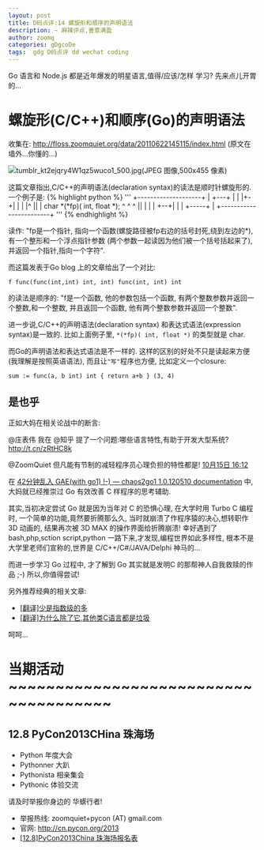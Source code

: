 ```yaml
---
layout: post
title: D码点评:14 螺旋形和顺序的声明语法
description: ~ 麻辣评点,善意满盈
author: zoomq
categories: gDgcoDe
tags:  gdg D码点评 dd wechat coding
---
```



Go 语言和 Node.js 都是近年爆发的明星语言,值得/应该/怎样 学习? 先来点儿开胃的...

# 螺旋形(C/C++)和顺序(Go)的声明语法

收集在: http://floss.zoomquiet.org/data/20110622145115/index.html
(原文在墙外...你懂的...)

![tumblr_kt2ejqry4W1qz5wuco1_500.jpg(JPEG 图像,500x455 像素)](http://27.media.tumblr.com/tumblr_kt2ejqry4W1qz5wuco1_500.jpg)


这篇文章指出,C/C++的声明语法(declaration syntax)的读法是顺时针螺旋形的. 一个例子是:
{% highlight python %}
'''
         +--------------------+
         | +---+              |
         | |+-+|              |
         | |^ ||              |
    char *(*fp)( int, float *);
     ^   ^ ^  ||              |
     |   | +--+|              |
     |   +-----+              |
     +------------------------+
'''
{% endhighlight %}


<!--more-->

读作:
"fp是一个指针,
指向一个函数(螺旋路径被fp右边的括号封死,绕到左边的*),
有一个整形和一个浮点指针参数
(两个参数一起读因为他们被一个括号括起来了),
并返回一个指针,指向一个字符". 

而这篇发表于Go blog 上的文章给出了一个对比:

    f func(func(int,int) int, int) func(int, int) int

的读法是顺序的:
"f是一个函数,
他的参数包括一个函数,
有两个整数参数并返回一个整数,和一个整数,
并且返回一个函数,
他有两个整数参数并返回一个整数". 

进一步说,C/C++的声明语法(declaration syntax)
和表达式语法(expression syntax)是一致的. 
比如上面例子里, `*(*fp)( int, float *)` 的类型就是 char. 

而Go的声明语法和表达式语法是不一样的. 
这样的区别的好处不只是读起来方便(我理解是按照英语语法),
而且让`"写"`程序也方便,
比如定义一个closure:

    sum := func(a, b int) int { return a+b } (3, 4)


## 是也乎
正如大妈在相关论战中的断言:

@庄表伟
我在 @知乎 提了一个问题:哪些语言特性,有助于开发大型系统? http://t.cn/zRtHC8k

@ZoomQuiet
但凡能有节制的减轻程序员心理负担的特性都是!
[10月15日 16:12](http://weibo.com/1400936805/Ae8EDnjro?mod=weibotime)

在 [42分钟乱入 GAE(with go1) !-) — chaos2go1 1.0.120510 documentation](http://chaos2go1.readthedocs.org/en/latest/)
中,大妈就已经推崇过 Go 有效改善 C 样程序的思考辅助.

其实,当初决定尝试 Go 就是因为当年对 C 的恐惧心理, 在大学时用 Turbo C 编程时,
一个简单的功能,竟然要折腾那么久, 当时就崩溃了作程序猿的决心,想转职作3D 动画的,
结果再次被 3D MAX 的操作界面给折腾崩溃!
幸好遇到了 bash,php,sction script,python 一路下来,才发现,编程世界如此多样性,
根本不是大学里老师们宣称的,世界是 C/C++/C#/JAVA/Delphi 神马的...

而进一步学习 Go 过程中, 才了解到 Go 其实就是发明C 的那帮神人自我救赎的作品 ;-)
所以,你值得尝试!

另外推荐经典的相关文章:
- [[翻译]少是指数级的多](http://mikespook.com/2012/06/%e7%bf%bb%e8%af%91%e5%b0%91%e6%98%af%e6%8c%87%e6%95%b0%e7%ba%a7%e7%9a%84%e5%a4%9a/)
- [[翻译]为什么除了它,其他类C语言都是垃圾](http://simple-is-better.com/news/331)
 
呵呵...



# 当期活动 ~~~~~~~~~~~~~~~~~~~~~~~~~~~~~~~~~~~~~

## 12.8 PyCon2013CHina 珠海场

- Python 年度大会
- Pythonner 大趴
- Pythonista 相亲集会
- Pythonic 体验交流

请及时举报你身边的 华蠎行者!

- 举报热线: zoomquiet+pycon (AT) gmail.com
- 官网: http://cn.pycon.org/2013
- [[12.8]PyCon2013China 珠海场报名表](https://docs.google.com/forms/d/1uFSa6PZNfl1ab3oO20CaoafOhfkavhpqg_CN4I36W_A/viewform)

